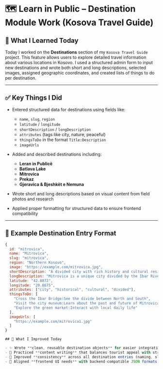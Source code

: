# 🗺️ Learn in Public – Destination Module Work (Kosova Travel Guide)

## 📅 What I Learned Today

Today I worked on the **Destinations** section of my `Kosova Travel Guide` project. This feature allows users to explore detailed travel information about various locations in Kosovo. I used a structured admin form to input new destinations and wrote both short and long descriptions, selected images, assigned geographic coordinates, and created lists of things to do per destination.

---

## ✅ Key Things I Did

- Entered structured data for destinations using fields like:
  - `name`, `slug`, `region`
  - `latitude` / `longitude`
  - `shortDescription` / `longDescription`
  - `attributes` (tags like city, nature, peaceful)
  - `thingsToDo` in the format `Title:Description`
  - `imageUrls`

- Added and described destinations including:
  - **Leran in Publicë**
  - **Batlava Lake**
  - **Mitrovica**
  - **Prekaz**
  - **Gjeravica & Bjeshkët e Nemuna**

- Wrote short and long descriptions based on visual content from field photos and research  
- Applied proper formatting for structured data to ensure frontend compatibility  

---

## 🧩 Example Destination Entry Format

```js
{
  id: "mitrovica",
  name: "Mitrovica",
  slug: "mitrovica",
  region: "Northern Kosovo",
  image: "https://example.com/mitrovica.jpg",
  shortDescription: "A divided city with rich history and cultural resilience.",
  longDescription: "Mitrovica is a unique city divided by the Ibar River, with strong symbolism and history...",
  latitude: "42.8872",
  longitude: "20.8675",
  attributes: ["city", "historical", "cultural", "divided"],
  thingsToDo: [
    "Cross the Ibar Bridge:See the divide between North and South",
    "Visit the city museum:Learn about the past and future of Mitrovica",
    "Explore the green market:Interact with local daily life"
  ],
  imageUrls: [
    "https://example.com/mitrovica1.jpg"
  ]
}

## 🔧 What I Improved Today

- ✨ Wrote **clean, reusable destination objects** for easier integration with the frontend or backend API.
- 📝 Practiced **content writing** that balances tourist appeal with structured data formatting.
- 🔁 Improved **consistency** across all destination entries (naming, slug formatting, attributes, image URLs).
- 🔄 Aligned **frontend UI needs** with backend-compatible JSON formats (e.g., thingsToDo, image arrays).
